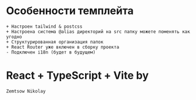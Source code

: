 # Особенности темплейта

```
+ Настроен tailwind & postcss
+ Настроена система @alias директорий на src папку можете поменять как угодно
+ Структурированная организация папок
+ React Router уже включен в сборку проекта
- Подключен i18n (будет в будущем)
```




# React + TypeScript + Vite by
```Zemtsow Nikolay```
